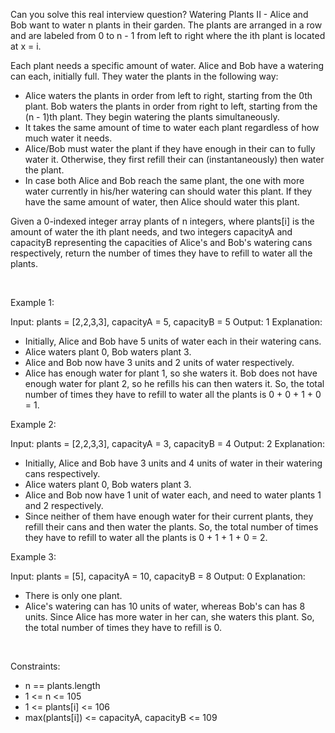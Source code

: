 Can you solve this real interview question? Watering Plants II - Alice and Bob want to water n plants in their garden. The plants are arranged in a row and are labeled from 0 to n - 1 from left to right where the ith plant is located at x = i.

Each plant needs a specific amount of water. Alice and Bob have a watering can each, initially full. They water the plants in the following way:

 * Alice waters the plants in order from left to right, starting from the 0th plant. Bob waters the plants in order from right to left, starting from the (n - 1)th plant. They begin watering the plants simultaneously.
 * It takes the same amount of time to water each plant regardless of how much water it needs.
 * Alice/Bob must water the plant if they have enough in their can to fully water it. Otherwise, they first refill their can (instantaneously) then water the plant.
 * In case both Alice and Bob reach the same plant, the one with more water currently in his/her watering can should water this plant. If they have the same amount of water, then Alice should water this plant.

Given a 0-indexed integer array plants of n integers, where plants[i] is the amount of water the ith plant needs, and two integers capacityA and capacityB representing the capacities of Alice's and Bob's watering cans respectively, return the number of times they have to refill to water all the plants.

 

Example 1:


Input: plants = [2,2,3,3], capacityA = 5, capacityB = 5
Output: 1
Explanation:
- Initially, Alice and Bob have 5 units of water each in their watering cans.
- Alice waters plant 0, Bob waters plant 3.
- Alice and Bob now have 3 units and 2 units of water respectively.
- Alice has enough water for plant 1, so she waters it. Bob does not have enough water for plant 2, so he refills his can then waters it.
So, the total number of times they have to refill to water all the plants is 0 + 0 + 1 + 0 = 1.


Example 2:


Input: plants = [2,2,3,3], capacityA = 3, capacityB = 4
Output: 2
Explanation:
- Initially, Alice and Bob have 3 units and 4 units of water in their watering cans respectively.
- Alice waters plant 0, Bob waters plant 3.
- Alice and Bob now have 1 unit of water each, and need to water plants 1 and 2 respectively.
- Since neither of them have enough water for their current plants, they refill their cans and then water the plants.
So, the total number of times they have to refill to water all the plants is 0 + 1 + 1 + 0 = 2.


Example 3:


Input: plants = [5], capacityA = 10, capacityB = 8
Output: 0
Explanation:
- There is only one plant.
- Alice's watering can has 10 units of water, whereas Bob's can has 8 units. Since Alice has more water in her can, she waters this plant.
So, the total number of times they have to refill is 0.


 

Constraints:

 * n == plants.length
 * 1 <= n <= 105
 * 1 <= plants[i] <= 106
 * max(plants[i]) <= capacityA, capacityB <= 109